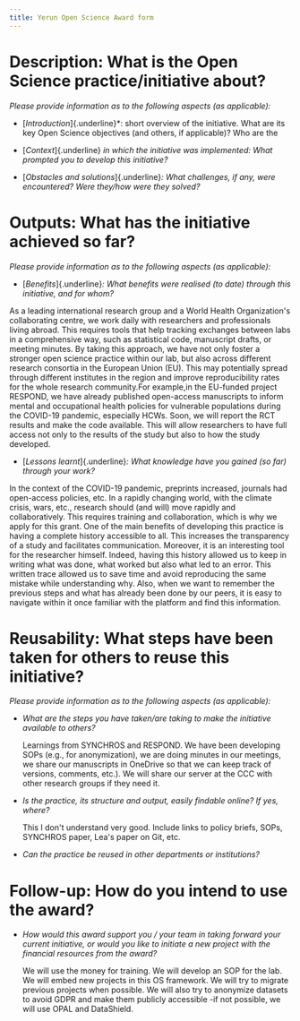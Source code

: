 ```yaml
---
title: Yerun Open Science Award form
---
```


# Description: What is the Open Science practice/initiative about?

*Please provide information as to the following aspects (as applicable):*

-   [*Introduction*]{.underline}\*: short overview of the initiative. What are
    its key Open Science objectives (and others, if applicable)? Who are the

-   [*Context*]{.underline} *in which the initiative was implemented: What
    prompted you to develop this initiative?*

-   [*Obstacles and solutions*]{.underline}*: What challenges, if any, were
    encountered? Were they/how were they solved?*

<!--# blank field, max 400 words -->

# Outputs: What has the initiative achieved so far?

*Please provide information as to the following aspects (as applicable):*

-   [*Benefits*]{.underline}*: What benefits were realised (to date) through
    this initiative, and for whom?*

As a leading international research group and a World Health Organization's
collaborating centre, we work daily with researchers and professionals living
abroad. This requires tools that help tracking exchanges between labs in a
comprehensive way, such as statistical code, manuscript drafts, or meeting
minutes. By taking this approach, we have not only foster a stronger open
science practice within our lab, but also across different research consortia in
the European Union (EU). This may potentially spread through different
institutes in the region and improve reproducibility rates for the whole
research community.For example,in the EU-funded project RESPOND, we have already
published open-access manuscripts to inform mental and occupational health
policies for vulnerable populations during the COVID-19 pandemic, especially
HCWs. Soon, we will report the RCT results and make the code available. This
will allow researchers to have full access not only to the results of the study
but also to how the study developed.

-   [*Lessons learnt*]{.underline}*: What knowledge have you gained (so far)
    through your work?*

In the context of the COVID-19 pandemic, preprints increased, journals had
open-access policies, etc. In a rapidly changing world, with the climate crisis,
wars, etc., research should (and will) move rapidly and collaboratively. This
requires training and collaboration, which is why we apply for this grant. One
of the main benefits of developing this practice is having a complete history
accessible to all. This increases the transparency of a study and facilitates
communication. Moreover, it is an interesting tool for the researcher himself.
Indeed, having this history allowed us to keep in writing what was done, what
worked but also what led to an error. This written trace allowed us to save time
and avoid reproducing the same mistake while understanding why. Also, when we
want to remember the previous steps and what has already been done by our peers,
it is easy to navigate within it once familiar with the platform and find this
information.

<!--# blank field, 321 words -->

# Reusability: What steps have been taken for others to reuse this initiative?

*Please provide information as to the following aspects (as applicable):*

-   *What are the steps you have taken/are taking to make the initiative
    available to others?*

    Learnings from SYNCHROS and RESPOND. We have been developing SOPs (e.g., for
    anonymization), we are doing minutes in our meetings, we share our
    manuscripts in OneDrive so that we can keep track of versions, comments,
    etc.). We will share our server at the CCC with other research groups if
    they need it.

-   *Is the practice, its structure and output, easily findable online? If yes,
    where?*

    This I don't understand very good. Include links to policy briefs, SOPs,
    SYNCHROS paper, Lea's paper on Git, etc.

-   *Can the practice be reused in other departments or institutions?*

<!--# blank field, max 400 words -->

# Follow-up: How do you intend to use the award?

-   *How would this award support you / your team in taking forward your current
    initiative, or would you like to initiate a new project with the financial
    resources from the award?*

    We will use the money for training. We will develop an SOP for the lab. We
    will embed new projects in this OS framework. We will try to migrate
    previous projects when possible. We will also try to anonymize datasets to
    avoid GDPR and make them publicly accessible -if not possible, we will use
    OPAL and DataShield.

<!--# blank field, max 400 words -->
